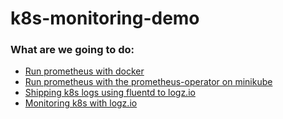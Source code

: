 # k8s-monitoring-demo

### What are we going to do:
- [Run prometheus with docker](https://github.com/ofer-velich/k8s-monitoring-demo/tree/wip/01-prometheus-docker-demo)
- [Run prometheus with the prometheus-operator on minikube](https://github.com/ofer-velich/k8s-monitoring-demo/tree/wip/01-prometheus-docker-demo)
- [Shipping k8s logs using fluentd to logz.io](https://github.com/ofer-velich/k8s-monitoring-demo/tree/wip/03-fluentd-logzio-demo)
- [Monitoring k8s with logz.io](https://github.com/missinglink)

